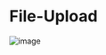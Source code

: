 # File-Upload

![image](https://user-images.githubusercontent.com/56667704/184850418-92fa6687-02cf-4fac-a585-65c5978aa270.png)
